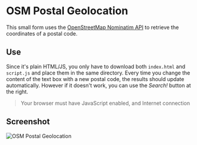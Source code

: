 # OSM Postal Geolocation

This small form uses the [OpenStreetMap Nominatim API](http://wiki.openstreetmap.org/wiki/Nominatim) to retrieve the coordinates of a postal code.

## Use

Since it's plain HTML/JS, you only have to download both `index.html` and `script.js` and place them in the same directory.
Every time you change the content of the text box with a new postal code, the results should update automatically. However if it doesn't work, you can use the *Search!* button at the right.

> Your browser must have JavaScript enabled, and Internet connection

## Screenshot

![OSM Postal Geolocation](https://raw.githubusercontent.com/YagoGG/GCI2015/master/OSM%20Postal%20Geolocation/Screenshots/Screenshot.png)
